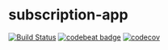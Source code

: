 # subscription-app

[![Build Status](https://travis-ci.org/felipehjcosta/subscription-app.svg?branch=master)](https://travis-ci.org/felipehjcosta/subscription-app) [![codebeat badge](https://codebeat.co/badges/dca685ee-797e-49d8-ae0d-57f73792fd20)](https://codebeat.co/projects/github-com-felipehjcosta-subscription-app-master) [![codecov](https://codecov.io/gh/felipehjcosta/subscription-app/branch/master/graph/badge.svg)](https://codecov.io/gh/felipehjcosta/subscription-app)
